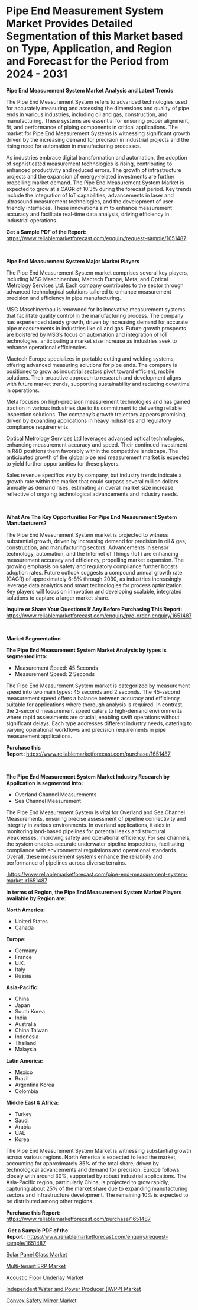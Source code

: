 <p><h1>Pipe End Measurement System Market Provides Detailed Segmentation of this Market based on Type, Application, and Region and Forecast for the Period from 2024 - 2031</h1></p><p><strong>Pipe End Measurement System Market Analysis and Latest Trends</strong></p>
<p><p>The Pipe End Measurement System refers to advanced technologies used for accurately measuring and assessing the dimensions and quality of pipe ends in various industries, including oil and gas, construction, and manufacturing. These systems are essential for ensuring proper alignment, fit, and performance of piping components in critical applications. The market for Pipe End Measurement Systems is witnessing significant growth driven by the increasing demand for precision in industrial projects and the rising need for automation in manufacturing processes.</p><p>As industries embrace digital transformation and automation, the adoption of sophisticated measurement technologies is rising, contributing to enhanced productivity and reduced errors. The growth of infrastructure projects and the expansion of energy-related investments are further propelling market demand. The Pipe End Measurement System Market is expected to grow at a CAGR of 10.3% during the forecast period. Key trends include the integration of IoT capabilities, advancements in laser and ultrasound measurement technologies, and the development of user-friendly interfaces. These innovations aim to enhance measurement accuracy and facilitate real-time data analysis, driving efficiency in industrial operations.</p></p>
<p><strong>Get a Sample PDF of the Report:&nbsp;</strong> <a href="https://www.reliablemarketforecast.com/enquiry/request-sample/1651487?utm_campaign=1123&utm_medium=2&utm_source=Github&utm_content=ia&utm_term=26092024&utm_id=pipe-end-measurement-system">https://www.reliablemarketforecast.com/enquiry/request-sample/1651487</a></p>
<p>&nbsp;</p>
<p><strong>Pipe End Measurement System Major Market Players</strong></p>
<p><p>The Pipe End Measurement System market comprises several key players, including MSG Maschinenbau, Mactech Europe, Meta, and Optical Metrology Services Ltd. Each company contributes to the sector through advanced technological solutions tailored to enhance measurement precision and efficiency in pipe manufacturing.</p><p>MSG Maschinenbau is renowned for its innovative measurement systems that facilitate quality control in the manufacturing process. The company has experienced steady growth, driven by increasing demand for accurate pipe measurements in industries like oil and gas. Future growth prospects are bolstered by MSG’s focus on automation and integration of IoT technologies, anticipating a market size increase as industries seek to enhance operational efficiencies.</p><p>Mactech Europe specializes in portable cutting and welding systems, offering advanced measuring solutions for pipe ends. The company is positioned to grow as industrial sectors pivot toward efficient, mobile solutions. Their proactive approach to research and development aligns with future market trends, supporting sustainability and reducing downtime in operations.</p><p>Meta focuses on high-precision measurement technologies and has gained traction in various industries due to its commitment to delivering reliable inspection solutions. The company’s growth trajectory appears promising, driven by expanding applications in heavy industries and regulatory compliance requirements. </p><p>Optical Metrology Services Ltd leverages advanced optical technologies, enhancing measurement accuracy and speed. Their continued investment in R&D positions them favorably within the competitive landscape. The anticipated growth of the global pipe end measurement market is expected to yield further opportunities for these players.</p><p>Sales revenue specifics vary by company, but industry trends indicate a growth rate within the market that could surpass several million dollars annually as demand rises, estimating an overall market size increase reflective of ongoing technological advancements and industry needs.</p></p>
<p>&nbsp;</p>
<p><strong>What Are The Key Opportunities For Pipe End Measurement System Manufacturers?</strong></p>
<p><p>The Pipe End Measurement System market is projected to witness substantial growth, driven by increasing demand for precision in oil & gas, construction, and manufacturing sectors. Advancements in sensor technology, automation, and the Internet of Things (IoT) are enhancing measurement accuracy and efficiency, propelling market expansion. The growing emphasis on safety and regulatory compliance further boosts adoption rates. Future outlook suggests a compound annual growth rate (CAGR) of approximately 6-8% through 2030, as industries increasingly leverage data analytics and smart technologies for process optimization. Key players will focus on innovation and developing scalable, integrated solutions to capture a larger market share.</p></p>
<p><strong>Inquire or Share Your Questions If Any Before Purchasing This Report:</strong> <a href="https://www.reliablemarketforecast.com/enquiry/pre-order-enquiry/1651487?utm_campaign=1123&utm_medium=2&utm_source=Github&utm_content=ia&utm_term=26092024&utm_id=pipe-end-measurement-system">https://www.reliablemarketforecast.com/enquiry/pre-order-enquiry/1651487</a></p>
<p>&nbsp;</p>
<p><strong>Market Segmentation</strong></p>
<p><strong>The Pipe End Measurement System Market Analysis by types is segmented into:</strong></p>
<p><ul><li>Measurement Speed: 45 Seconds</li><li>Measurement Speed: 2 Seconds</li></ul></p>
<p><p>The Pipe End Measurement System market is categorized by measurement speed into two main types: 45 seconds and 2 seconds. The 45-second measurement speed offers a balance between accuracy and efficiency, suitable for applications where thorough analysis is required. In contrast, the 2-second measurement speed caters to high-demand environments where rapid assessments are crucial, enabling swift operations without significant delays. Each type addresses different industry needs, catering to varying operational workflows and precision requirements in pipe measurement applications.</p></p>
<p><strong>Purchase this Report:&nbsp;</strong><a href="https://www.reliablemarketforecast.com/purchase/1651487?utm_campaign=1123&utm_medium=2&utm_source=Github&utm_content=ia&utm_term=26092024&utm_id=pipe-end-measurement-system">https://www.reliablemarketforecast.com/purchase/1651487</a></p>
<p>&nbsp;</p>
<p><strong>The Pipe End Measurement System Market Industry Research by Application is segmented into:</strong></p>
<p><ul><li>Overland Channel Measurements</li><li>Sea Channel Measurement</li></ul></p>
<p><p>The Pipe End Measurement System is vital for Overland and Sea Channel Measurements, ensuring precise assessment of pipeline connectivity and integrity in various environments. In overland applications, it aids in monitoring land-based pipelines for potential leaks and structural weaknesses, improving safety and operational efficiency. For sea channels, the system enables accurate underwater pipeline inspections, facilitating compliance with environmental regulations and operational standards. Overall, these measurement systems enhance the reliability and performance of pipelines across diverse terrains.</p></p>
<p><a href="https://www.reliablemarketforecast.com/pipe-end-measurement-system-market-r1651487?utm_campaign=1123&utm_medium=2&utm_source=Github&utm_content=ia&utm_term=26092024&utm_id=pipe-end-measurement-system">&nbsp;https://www.reliablemarketforecast.com/pipe-end-measurement-system-market-r1651487</a></p>
<p><strong>In terms of Region, the Pipe End Measurement System Market Players available by Region are:</strong></p>
<p>
    <p> <strong> North America: </strong>
        <ul>
            <li>United States</li>
            <li>Canada</li>
        </ul>
        </p> 
    <p> <strong> Europe: </strong>
        <ul>
            <li>Germany</li>
            <li>France</li>
            <li>U.K.</li>
            <li>Italy</li>
            <li>Russia</li>
        </ul>
        </p> 
    <p> <strong> Asia-Pacific: </strong>
        <ul>
            <li>China</li>
            <li>Japan</li>
            <li>South Korea</li>
            <li>India</li>
            <li>Australia</li>
            <li>China Taiwan</li>
            <li>Indonesia</li>
            <li>Thailand</li>
            <li>Malaysia</li>
        </ul>
        </p> 
    <p> <strong> Latin America: </strong>
        <ul>
            <li>Mexico</li>
            <li>Brazil</li>
            <li>Argentina Korea</li>
            <li>Colombia</li>
        </ul>
        </p> 
    <p> <strong> Middle East & Africa: </strong>
        <ul>
            <li>Turkey</li>
            <li>Saudi</li>
            <li>Arabia</li>
            <li>UAE</li>
            <li>Korea</li>
        </ul>
    </p>
    </p>
<p><p>The Pipe End Measurement System Market is witnessing substantial growth across various regions. North America is expected to lead the market, accounting for approximately 35% of the total share, driven by technological advancements and demand for precision. Europe follows closely with around 30%, supported by robust industrial applications. The Asia-Pacific region, particularly China, is projected to grow rapidly, capturing about 25% of the market share due to expanding manufacturing sectors and infrastructure development. The remaining 10% is expected to be distributed among other regions.</p></p>
<p><strong>Purchase this Report: </strong><a href="https://www.reliablemarketforecast.com/purchase/1651487?utm_campaign=1123&utm_medium=2&utm_source=Github&utm_content=ia&utm_term=26092024&utm_id=pipe-end-measurement-system">https://www.reliablemarketforecast.com/purchase/1651487</a></p>
<p>&nbsp;<strong>Get a Sample PDF of the Report:&nbsp;&nbsp;</strong><a href="https://www.reliablemarketforecast.com/enquiry/request-sample/1651487?utm_campaign=1123&utm_medium=2&utm_source=Github&utm_content=ia&utm_term=26092024&utm_id=pipe-end-measurement-system">https://www.reliablemarketforecast.com/enquiry/request-sample/1651487</a></p>
<p><strong></strong></p>
<p><p><a href="https://www.linkedin.com/pulse/what-innovations-market-trends-shaping-solar-panel-szggf?utm_campaign=1123&utm_medium=2&utm_source=Github&utm_content=ia&utm_term=26092024&utm_id=pipe-end-measurement-system">Solar Panel Glass Market</a></p><p><a href="https://github.com/MegiDuro586/Market-Research-Report-List-1/blob/main/multi-tenant-erp-market.md?utm_campaign=1123&utm_medium=2&utm_source=Github&utm_content=ia&utm_term=26092024&utm_id=pipe-end-measurement-system">Multi-tenant ERP Market</a></p><p><a href="https://www.linkedin.com/pulse/acoustic-floor-underlay-market-trends-analysis-opportunities-t6jif?utm_campaign=1123&utm_medium=2&utm_source=Github&utm_content=ia&utm_term=26092024&utm_id=pipe-end-measurement-system">Acoustic Floor Underlay Market</a></p><p><a href="https://github.com/thoragea8m/Market-Research-Report-List-1/blob/main/independent-water-and-power-producer-iwpp-market.md?utm_campaign=1123&utm_medium=2&utm_source=Github&utm_content=ia&utm_term=26092024&utm_id=pipe-end-measurement-system">Independent Water and Power Producer (IWPP) Market</a></p><p><a href="https://issuu.com/reportprime-2/docs/convex-safety-mirror-market-size-20_a8790eab9db389?utm_campaign=1123&utm_medium=2&utm_source=Github&utm_content=ia&utm_term=26092024&utm_id=pipe-end-measurement-system">Convex Safety Mirror Market</a></p></p>